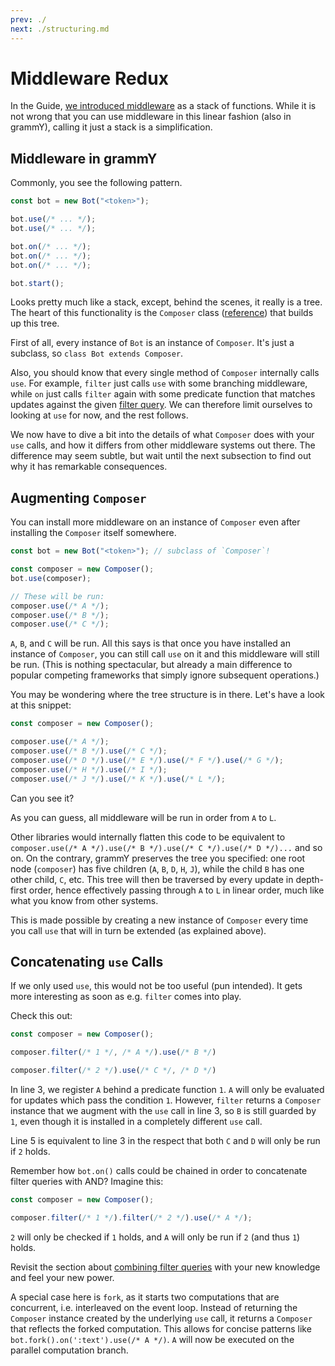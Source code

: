 ```yaml
---
prev: ./
next: ./structuring.md
---
```


# Middleware Redux

In the Guide, [we introduced middleware](/guide/middleware.md) as a stack of functions.
While it is not wrong that you can use middleware in this linear fashion (also in grammY), calling it just a stack is a simplification.

## Middleware in grammY

Commonly, you see the following pattern.

```ts
const bot = new Bot("<token>");

bot.use(/* ... */);
bot.use(/* ... */);

bot.on(/* ... */);
bot.on(/* ... */);
bot.on(/* ... */);

bot.start();
```

Looks pretty much like a stack, except, behind the scenes, it really is a tree.
The heart of this functionality is the `Composer` class ([reference](https://doc.deno.land/https/deno.land/x/grammy/mod.ts#Composer)) that builds up this tree.

First of all, every instance of `Bot` is an instance of `Composer`.
It's just a subclass, so `class Bot extends Composer`.

Also, you should know that every single method of `Composer` internally calls `use`.
For example, `filter` just calls `use` with some branching middleware, while `on` just calls `filter` again with some predicate function that matches updates against the given [filter query](/guide/filter-queries.md).
We can therefore limit ourselves to looking at `use` for now, and the rest follows.

We now have to dive a bit into the details of what `Composer` does with your `use` calls, and how it differs from other middleware systems out there.
The difference may seem subtle, but wait until the next subsection to find out why it has remarkable consequences.

## Augmenting `Composer`

You can install more middleware on an instance of `Composer` even after installing the `Composer` itself somewhere.

```ts
const bot = new Bot("<token>"); // subclass of `Composer`!

const composer = new Composer();
bot.use(composer);

// These will be run:
composer.use(/* A */);
composer.use(/* B */);
composer.use(/* C */);
```

`A`, `B`, and `C` will be run.
All this says is that once you have installed an instance of `Composer`, you can still call `use` on it and this middleware will still be run.
(This is nothing spectacular, but already a main difference to popular competing frameworks that simply ignore subsequent operations.)

You may be wondering where the tree structure is in there.
Let's have a look at this snippet:

```ts
const composer = new Composer();

composer.use(/* A */);
composer.use(/* B */).use(/* C */);
composer.use(/* D */).use(/* E */).use(/* F */).use(/* G */);
composer.use(/* H */).use(/* I */);
composer.use(/* J */).use(/* K */).use(/* L */);
```

Can you see it?

As you can guess, all middleware will be run in order from `A` to `L`.

Other libraries would internally flatten this code to be equivalent to `composer.use(/* A */).use(/* B */).use(/* C */).use(/* D */)...` and so on.
On the contrary, grammY preserves the tree you specified: one root node (`composer`) has five children (`A`, `B`, `D`, `H`, `J`), while the child `B` has one other child, `C`, etc.
This tree will then be traversed by every update in depth-first order, hence effectively passing through `A` to `L` in linear order, much like what you know from other systems.

This is made possible by creating a new instance of `Composer` every time you call `use` that will in turn be extended (as explained above).

## Concatenating `use` Calls

If we only used `use`, this would not be too useful (pun intended).
It gets more interesting as soon as e.g. `filter` comes into play.

Check this out:

```ts
const composer = new Composer();

composer.filter(/* 1 */, /* A */).use(/* B */)

composer.filter(/* 2 */).use(/* C */, /* D */)
```

In line 3, we register `A` behind a predicate function `1`.
`A` will only be evaluated for updates which pass the condition `1`.
However, `filter` returns a `Composer` instance that we augment with the `use` call in line 3, so `B` is still guarded by `1`, even though it is installed in a completely different `use` call.

Line 5 is equivalent to line 3 in the respect that both `C` and `D` will only be run if `2` holds.

Remember how `bot.on()` calls could be chained in order to concatenate filter queries with AND?
Imagine this:

```ts
const composer = new Composer();

composer.filter(/* 1 */).filter(/* 2 */).use(/* A */);
```

`2` will only be checked if `1` holds, and `A` will only be run if `2` (and thus `1`) holds.

Revisit the section about [combining filter queries](/guide/filter-queries.md#combining-multiple-queries) with your new knowledge and feel your new power.

A special case here is `fork`, as it starts two computations that are concurrent, i.e. interleaved on the event loop.
Instead of returning the `Composer` instance created by the underlying `use` call, it returns a `Composer` that reflects the forked computation.
This allows for concise patterns like `bot.fork().on(':text').use(/* A */)`.
`A` will now be executed on the parallel computation branch.
